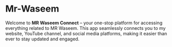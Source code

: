# Mr-Waseem
Welcome to **MR Waseem Connect** – your one-stop platform for accessing everything related to MR Waseem. This app seamlessly connects you to my website, YouTube channel, and social media platforms, making it easier than ever to stay updated and engaged.  
